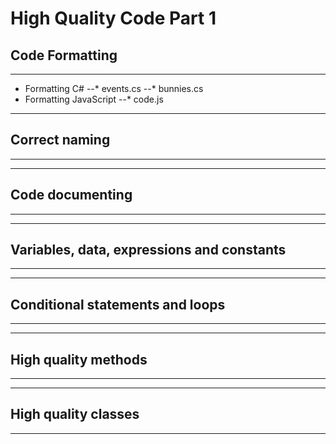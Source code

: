 # High Quality Code Part 1
## Code Formatting
----
* Formatting C#
--* events.cs
--* bunnies.cs
* Formatting JavaScript
--* code.js
----
## Correct naming
----

----
## Code documenting
----

----
## Variables, data, expressions and constants
----

----
## Conditional statements and loops
----

----
## High quality methods
----

----
## High quality classes
----


